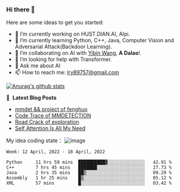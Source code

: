 ### Hi there 👋

<!--
**LRY89757/LRY89757** is a ✨ _special_ ✨ repository because its `README.md` (this file) appears on your GitHub profile.
-->
Here are some ideas to get you started:

- 🔭 I’m currently working on HUST.DIAN.AI, AIpi.
- 🌱 I’m currently learning Python, C++, Java, Computer Vision and Adversarial Attack(Backdoor Learning).
- 👯 I’m collaborating on AI with [Yibin Wang](https://github.com/flyleeee), **A Dalao**!.
- 🤔 I’m looking for help with Transformer.
- 💬 Ask me about AI
- 📫 How to reach me: lry89757@gmail.com
<!-- - 😄 Pronouns: ... -->
<!-- - ⚡ Fun fact: ... -->

[![Anurag's github stats](https://github-readme-stats.vercel.app/api?username=LRY89757)](https://github.com/anuraghazra/github-readme-stats)

📕 &nbsp;**Latest Blog Posts**
<!-- BLOG-POST-LIST:START -->
- [mmdet && project of fenghuo](https://lry89757.github.io/2021/11/09/mmdet-project-of-fenghuo/)
- [Code Trace of MMDETECTION](https://lry89757.github.io/2021/10/16/code-trace-of-mmdetection/)
- [Road Crack of exploration](https://lry89757.github.io/2021/10/04/lu-mian-lie-feng-shu-ju-ji-diao-yan/)
- [Self Attention Is All My Need](https://lry89757.github.io/2021/10/13/self-attention-is-all-my-need/)
<!-- - [God Mode in browsers: document.designMode = "on"](https://dev.to/gautamkrishnar/god-mode-in-browsers-document-designmode-on-2pmo) -->
<!-- BLOG-POST-LIST:END -->

My idea coding state：
![image](https://user-images.githubusercontent.com/77330637/163973410-badc6966-d278-4323-9a53-8cd451b1017b.png)

<!--START_SECTION:waka-->
```text
Week: 12 April, 2022 - 18 April, 2022

Python     11 hrs 59 mins  ██████████▓░░░░░░░░░░░░░░   42.91 % 
C++        7 hrs 45 mins   ███████░░░░░░░░░░░░░░░░░░   27.73 % 
Java       2 hrs 35 mins   ██▒░░░░░░░░░░░░░░░░░░░░░░   09.29 % 
Assembly   1 hr 25 mins    █▒░░░░░░░░░░░░░░░░░░░░░░░   05.12 % 
XML        57 mins         █░░░░░░░░░░░░░░░░░░░░░░░░   03.42 % 
```
<!--END_SECTION:waka-->

